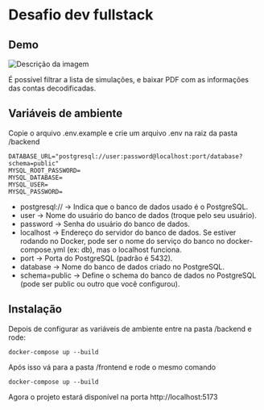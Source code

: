 
# Desafio dev fullstack



## Demo

![Descrição da imagem](https://cdn.discordapp.com/attachments/1211513058908700694/1345045114904379465/image.png?ex=67c31e61&is=67c1cce1&hm=b828048fb83dacda1999b2146c53b4f9f41c1997465a97c5fbceeefc95d39e48&)


É possível filtrar a lista de simulações, e baixar PDF com as informações das contas decodificadas.
## Variáveis de ambiente

Copie o arquivo .env.example e crie um arquivo .env na raiz da pasta /backend
````
DATABASE_URL="postgresql://user:password@localhost:port/database?schema=public"   
MYSQL_ROOT_PASSWORD=
MYSQL_DATABASE= 
MYSQL_USER= 
MYSQL_PASSWORD=  
````

- postgresql:// → Indica que o banco de dados usado é o PostgreSQL.
- user → Nome do usuário do banco de dados (troque pelo seu usuário).
- password → Senha do usuário do banco de dados.
- localhost → Endereço do servidor do banco de dados. Se estiver rodando no Docker, pode ser o nome do serviço do banco no docker-compose.yml (ex: db), mas o localhost funciona.
- port → Porta do PostgreSQL (padrão é 5432).
- database → Nome do banco de dados criado no PostgreSQL.
- schema=public → Define o schema do banco de dados no PostgreSQL (pode ser public ou outro que você configurou).




## Instalação

Depois de configurar as variáveis de ambiente entre na pasta /backend e rode:
````
docker-compose up --build
````

Após isso vá para a pasta /frontend e rode o mesmo comando
````
docker-compose up --build
````

Agora o projeto estará disponível na porta http://localhost:5173